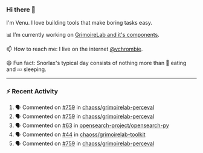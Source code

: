 ### Hi there 👋

I'm Venu. I love building tools that make boring tasks easy.

📊 I’m currently working on [GrimoireLab and it's components](https://chaoss.github.io/grimoirelab).

📫 How to reach me: I live on the internet [@vchrombie](https://www.google.co.in/search?q=vchrombie).

😄 Fun fact: Snorlax's typical day consists of nothing more than :doughnut: eating and :zzz: sleeping.

---

### :zap: Recent Activity

<!--START_SECTION:activity-->
1. 🗣 Commented on [#759](https://github.com/chaoss/grimoirelab-perceval/issues/759) in [chaoss/grimoirelab-perceval](https://github.com/chaoss/grimoirelab-perceval)
2. 🗣 Commented on [#759](https://github.com/chaoss/grimoirelab-perceval/issues/759) in [chaoss/grimoirelab-perceval](https://github.com/chaoss/grimoirelab-perceval)
3. 🗣 Commented on [#63](https://github.com/opensearch-project/opensearch-py/issues/63) in [opensearch-project/opensearch-py](https://github.com/opensearch-project/opensearch-py)
4. 🗣 Commented on [#44](https://github.com/chaoss/grimoirelab-toolkit/issues/44) in [chaoss/grimoirelab-toolkit](https://github.com/chaoss/grimoirelab-toolkit)
5. 🗣 Commented on [#759](https://github.com/chaoss/grimoirelab-perceval/issues/759) in [chaoss/grimoirelab-perceval](https://github.com/chaoss/grimoirelab-perceval)
<!--END_SECTION:activity-->

<!--
**vchrombie/vchrombie** is a ✨ _special_ ✨ repository because its `README.md` (this file) appears on your GitHub profile.

Here are some ideas to get you started:

- 🔭 I’m currently working on ...
- 🌱 I’m currently learning ...
- 👯 I’m looking to collaborate on ...
- 🤔 I’m looking for help with ...
- 💬 Ask me about ...
- 📫 How to reach me: ...
- 😄 Pronouns: ...
- ⚡ Fun fact: ...
-->
